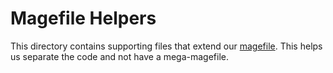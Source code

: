 # Magefile Helpers

This directory contains supporting files that extend our
[magefile](https://magefile.org). This helps us separate the code and not have a
mega-magefile.